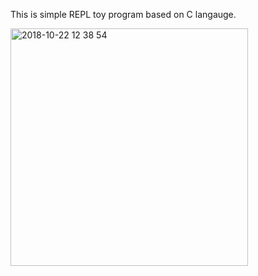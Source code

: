 This is simple REPL toy program based on C langauge.

<img width="380" alt="2018-10-22 12 38 54" src="https://user-images.githubusercontent.com/12508269/47269061-cbbefb80-d593-11e8-923d-637fe4c547d4.png">
